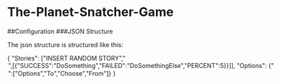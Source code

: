 # The-Planet-Snatcher-Game
##Configuration
###JSON Structure

The json structure is structured like this:

  {
    "Stories":
        ["INSERT RANDOM STORY","<OPTION ID>",[{"SUCCESS":"DoSomething","FAILED":"DoSomethingElse","PERCENT":5}}]],
    "Options":
        {"<OPTION ID>":["Options","To","Choose","From"]}
  }     
